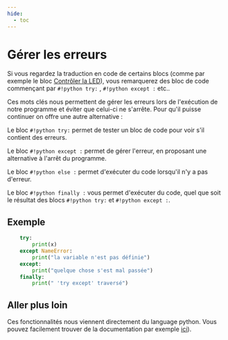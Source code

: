 ```yaml
---
hide:
  - toc
---
```


# Gérer les erreurs 

Si vous regardez la traduction en code de certains blocs (comme par exemple le bloc [Contrôler la LED](../apparence/led/led.md)), vous remarquerez des bloc de code commençant par `#!python try:` , `#!python except :` etc..

Ces mots clés nous permettent de gérer les erreurs lors de l'exécution de notre programme et éviter que celui-ci ne s'arrête. Pour qu'il puisse continuer on offre une autre alternative :

Le bloc `#!python try:` permet de tester un bloc de code pour voir s'il contient des erreurs.

Le bloc `#!python except :`  permet de gérer l'erreur, en proposant une alternative à l'arrêt du programme.

Le bloc `#!python else :` permet d'exécuter du code lorsqu'il n'y a pas d'erreur.

Le bloc `#!python finally :` vous permet d'exécuter du code, quel que soit le résultat des blocs `#!python try:` et `#!python except :`.


## Exemple
```python
    try:
        print(x)
    except NameError:
        print("la variable n'est pas définie")
    except:
        print("quelque chose s'est mal passée")
    finally:
        print(" 'try except' traversé")
```

## Aller plus loin
Ces fonctionnalités nous viennent directement du language python. Vous pouvez facilement trouver de la documentation par exemple [ici](https://zestedesavoir.com/tutoriels/2514/un-zeste-de-python/6-entrees-sorties/6-exceptions/)).
